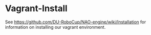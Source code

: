 # Vagrant-Install
See https://github.com/DU-RoboCup/NAO-engine/wiki/Installation for information on installing our vagrant environment.
